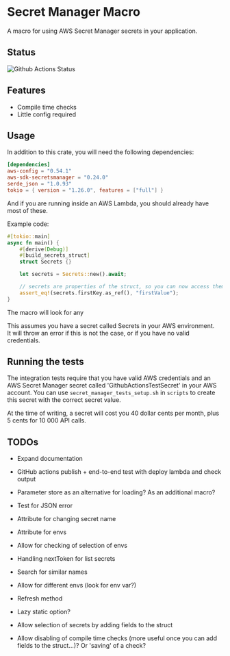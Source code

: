 # Secret Manager Macro

A macro for using AWS Secret Manager secrets in your application.

## Status

![Github Actions Status](https://github.com/VanOvermeire/secret-manager-macro/actions/workflows/github-deploy.yml/badge.svg)

## Features

- Compile time checks
- Little config required

## Usage

In addition to this crate, you will need the following dependencies:

```toml
[dependencies]
aws-config = "0.54.1"
aws-sdk-secretsmanager = "0.24.0"
serde_json = "1.0.93"
tokio = { version = "1.26.0", features = ["full"] }
```

And if you are running inside an AWS Lambda, you should already have most of these.

Example code:

```rust
#[tokio::main]
async fn main() {
    #[derive(Debug)]
    #[build_secrets_struct]
    struct Secrets {}

    let secrets = Secrets::new().await;

    // secrets are properties of the struct, so you can now access them
    assert_eq!(secrets.firstKey.as_ref(), "firstValue");
}
```

The macro will look for any 


This assumes you have a secret called Secrets in your AWS environment.  
It will throw an error if this is not the case, or if you have no valid credentials.

## Running the tests

The integration tests require that you have valid AWS credentials and an AWS Secret Manager secret called 'GithubActionsTestSecret' in your AWS account.
You can use `secret_manager_tests_setup.sh` in `scripts` to create this secret with the correct secret value.

At the time of writing, a secret will cost you 40 dollar cents per month, plus 5 cents for 10 000 API calls.

## TODOs

- Expand documentation
- GitHub actions publish + end-to-end test with deploy lambda and check output
- Parameter store as an alternative for loading? As an additional macro?
- Test for JSON error

- Attribute for changing secret name
- Attribute for envs
- Allow for checking of selection of envs
- Handling nextToken for list secrets
- Search for similar names
- Allow for different envs (look for env var?)
- Refresh method
- Lazy static option?
- Allow selection of secrets by adding fields to the struct
- Allow disabling of compile time checks (more useful once you can add fields to the struct...)? Or 'saving' of a check?
